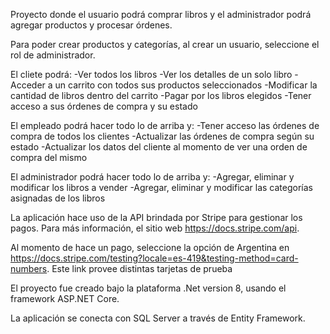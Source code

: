 Proyecto donde el usuario podrá comprar libros y el administrador podrá agregar productos y procesar órdenes.

Para poder crear productos y categorías, al crear un usuario, seleccione el rol de administrador.

El cliete podrá:
-Ver todos los libros
-Ver los detalles de un solo libro
-Acceder a un carrito con todos sus productos seleccionados
-Modificar la cantidad de libros dentro del carrito
-Pagar por los libros elegidos
-Tener acceso a sus órdenes de compra y su estado

El empleado podrá hacer todo lo de arriba y:
-Tener acceso las órdenes de compra de todos los clientes
-Actualizar las órdenes de compra según su estado
-Actualizar los datos del cliente al momento de ver una orden de compra del mismo

El administrador podrá hacer todo lo de arriba y:
-Agregar, eliminar y modificar los libros a vender
-Agregar, eliminar y modificar las categorías asignadas de los libros

La aplicación hace uso de la API brindada por Stripe para gestionar los pagos. Para más información, el sitio web https://docs.stripe.com/api.

Al momento de hace un pago, seleccione la opción de Argentina en https://docs.stripe.com/testing?locale=es-419&testing-method=card-numbers. Este link provee distintas tarjetas de prueba

El proyecto fue creado bajo la plataforma .Net version 8, usando el framework ASP.NET Core.

La aplicación se conecta con SQL Server a través de Entity Framework.
